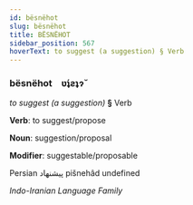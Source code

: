 ```yaml
---
id: bësnëhot
slug: bësnëhot
title: BËSNËHOT
sidebar_position: 567
hoverText: to suggest (a suggestion) § Verb
---
```


### bësnëhot&emsp;<span kind="abugida">ʋ́ʇƨʇɂ̆</span>

*to suggest (a suggestion)* **§** Verb

**Verb**: to suggest/propose

**Noun**: suggestion/proposal

**Modifier**: suggestable/proposable

Persian پیشنهاد pišnehâd undefined

*Indo-Iranian Language Family*